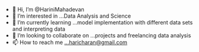- 👋 Hi, I’m @HariniMahadevan
- 👀 I’m interested in ...Data Analysis and Science 
- 🌱 I’m currently learning ...model implementation with different data sets and interpreting data
- 💞️ I’m looking to collaborate on ...projects and freelancing data analysis
- 📫 How to reach me ...haricharan@gmail.com

<!---
HariniMahadevan/HariniMahadevan is a ✨ special ✨ repository because its `README.md` (this file) appears on your GitHub profile.
You can click the Preview link to take a look at your changes.
--->
